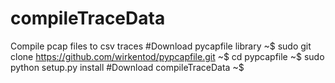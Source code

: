 # compileTraceData
Compile pcap files to csv traces
#Download pycapfile library
~$ sudo git clone https://github.com/wirkentod/pypcapfile.git
~$ cd pypcapfile
~$ sudo python setup.py install
#Download compileTraceData
~$ 
